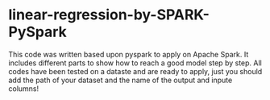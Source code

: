 # linear-regression-by-SPARK-PySpark
This code was written based upon pyspark to apply on Apache Spark.
It includes different parts to show how to reach a good model step by step.
All codes have been tested on a dataste and are ready to apply, just you should add the path of your dataset and the name of the output and inpute columns!


